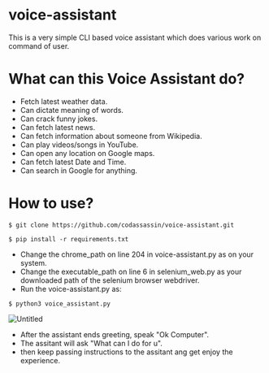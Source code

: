 # voice-assistant
This is a very simple CLI based voice assistant which does various work on command of user.

# What can this Voice Assistant do?
* Fetch latest weather data.
* Can dictate meaning of words.
* Can crack funny jokes.
* Can fetch latest news.
* Can fetch information about someone from Wikipedia.
* Can play videos/songs in YouTube.
* Can open any location on Google maps.
* Can fetch latest Date and Time.
* Can search in Google for anything.

# How to use?
```
$ git clone https://github.com/codassassin/voice-assistant.git
```
```
$ pip install -r requirements.txt
```
* Change the chrome_path on line 204 in voice-assistant.py as on your system.
* Change the executable_path on line 6 in selenium_web.py as your downloaded path of the selenium browser webdriver.
* Run the voice-assistant.py as:
```
$ python3 voice_assistant.py
```

![Untitled](https://user-images.githubusercontent.com/55107082/127023689-c7d76679-d0d5-4e30-802d-8650db1b4676.png)
<br/>
* After the assistant ends greeting, speak "Ok Computer".
* The assitant will ask "What can I do for u".
* then keep passing instructions to the assitant ang get enjoy the experience.
